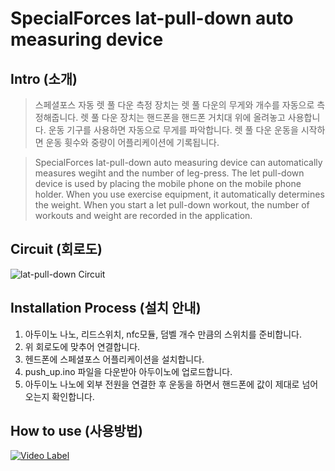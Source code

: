 # SpecialForces lat-pull-down auto measuring device

## Intro (소개)
>스페셜포스 자동 렛 풀 다운 측정 장치는 렛 풀 다운의 무게와 개수를 자동으로 측정해줍니다. 렛 풀 다운 장치는 핸드폰을 핸드폰 거치대 위에 올려놓고 사용합니다. 운동 기구를 사용하면 자동으로 무게를 파악합니다. 렛 풀 다운 운동을 시작하면 운동 휫수와 중량이 어플리케이션에 기록됩니다.

>SpecialForces lat-pull-down auto measuring device can automatically measures wegiht and the number of leg-press. The let pull-down device is used by placing the mobile phone on the mobile phone holder. When you use exercise equipment, it automatically determines the weight. When you start a let pull-down workout, the number of workouts and weight are recorded in the application.

## Circuit (회로도)
![lat-pull-down Circuit](https://user-images.githubusercontent.com/26067127/97019798-b8343a00-158b-11eb-93bf-c028b81c69cc.png)
</br>

## Installation Process (설치 안내)
1. 아두이노 나노, 리드스위치, nfc모듈, 덤벨 개수 만큼의 스위치를 준비합니다.
2. 위 회로도에 맞추어 연결합니다.
3. 헨드폰에 스페셜포스 어플리케이션을 설치합니다.
4. push_up.ino 파일을 다운받아 아두이노에 업로드합니다.
5. 아두이노 나노에 외부 전원을 연결한 후 운동을 하면서 핸드폰에 값이 제대로 넘어오는지 확인합니다.

## How to use (사용방법)

[![Video Label](https://user-images.githubusercontent.com/26067127/97776342-9568dd80-1baa-11eb-8d65-f70cee4bcb74.png)](https://youtu.be/twYYoOGOedE)

